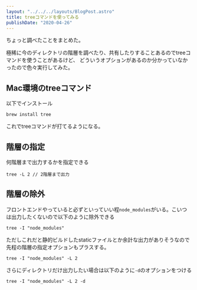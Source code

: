 ```yaml
---
layout: "../../../layouts/BlogPost.astro"
title: treeコマンドを使ってみる
publishDate: "2020-04-26"
---
```


ちょっと調べたことをまとめた。

極稀に今のディレクトリの階層を調べたり、共有したりすることあるのでtreeコマンドを使うことがあるけど、
どういうオプションがあるのか分かっていなかったので色々実行してみた。

## Mac環境のtreeコマンド

以下でインストール

```shell
brew install tree
```

これでtreeコマンドが打てるようになる。


## 階層の指定
何階層まで出力するかを指定できる

```shell
tree -L 2 // 2階層まで出力
```


## 階層の除外
フロントエンドやっていると必ずといっていい程```node_modules```がいる。こいつは出力したくないので以下のように除外できる

```shell
tree -I "node_modules"
```

ただしこれだと静的ビルドしたstaticファイルとか余計な出力がありそうなので先程の階層の指定オプションもプラスする。

```shell
tree -I "node_modules" -L 2
```

さらにディレクトリだけ出力したい場合は以下のように```-d```のオプションをつける

```shell
tree -I "node_modules" -L 2 -d
```






